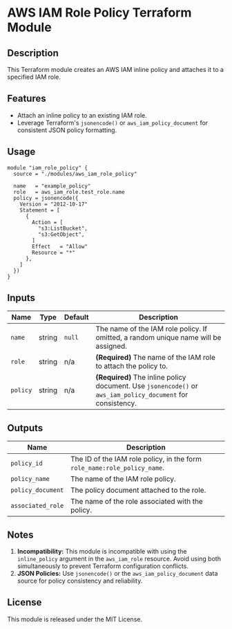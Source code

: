 # AWS IAM Role Policy Terraform Module

## Description

This Terraform module creates an AWS IAM inline policy and attaches it to a specified IAM role.

## Features

- Attach an inline policy to an existing IAM role.
- Leverage Terraform's `jsonencode()` or `aws_iam_policy_document` for consistent JSON policy formatting.

## Usage

```hcl
module "iam_role_policy" {
  source = "./modules/aws_iam_role_policy"

  name   = "example_policy"
  role   = aws_iam_role.test_role.name
  policy = jsonencode({
    Version = "2012-10-17"
    Statement = [
      {
        Action = [
          "s3:ListBucket",
          "s3:GetObject",
        ]
        Effect   = "Allow"
        Resource = "*"
      },
    ]
  })
}
```

## Inputs

| Name     | Type   | Default | Description                                                                                                 |
| -------- | ------ | ------- | ----------------------------------------------------------------------------------------------------------- |
| `name`   | string | `null`  | The name of the IAM role policy. If omitted, a random unique name will be assigned.                         |
| `role`   | string | n/a     | **(Required)** The name of the IAM role to attach the policy to.                                            |
| `policy` | string | n/a     | **(Required)** The inline policy document. Use `jsonencode()` or `aws_iam_policy_document` for consistency. |

## Outputs

| Name              | Description                                                              |
| ----------------- | ------------------------------------------------------------------------ |
| `policy_id`       | The ID of the IAM role policy, in the form `role_name:role_policy_name`. |
| `policy_name`     | The name of the IAM role policy.                                         |
| `policy_document` | The policy document attached to the role.                                |
| `associated_role` | The name of the role associated with the policy.                         |

## Notes

1. **Incompatibility:** This module is incompatible with using the `inline_policy` argument in the `aws_iam_role` resource. Avoid using both simultaneously to prevent Terraform configuration conflicts.
2. **JSON Policies:** Use `jsonencode()` or the `aws_iam_policy_document` data source for policy consistency and reliability.

## License

This module is released under the MIT License.
